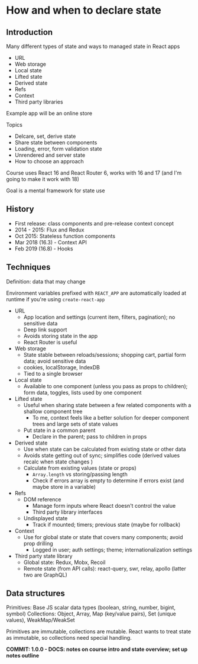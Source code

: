 # How and when to declare state

## Introduction

Many different types of state and ways to managed state in React apps

-  URL
-  Web storage
-  Local state
-  Lifted state
-  Derived state
-  Refs
-  Context
-  Third party libraries

Example app will be an online store

Topics

-  Delcare, set, derive state
-  Share state between components
-  Loading, error, form validation state
-  Unrendered and server state
-  How to choose an approach

Course uses React 16 and React Router 6, works with 16 and 17 (and I'm going to make it work with 18)

Goal is a mental framework for state use

## History

-  First release: class components and pre-release context concept
-  2014 - 2015: Flux and Redux
-  Oct 2015: Stateless function components
-  Mar 2018 (16.3) - Context API
-  Feb 2019 (16.8) - Hooks

## Techniques

Definition: data that may change

Environment variables prefixed with `REACT_APP` are automatically loaded at runtime if you're using `create-react-app`

-  URL
   -  App location and settings (current item, filters, pagination); no sensitive data
   -  Deep link support
   -  Avoids storing state in the app
   -  React Router is useful
-  Web storage
   -  State stable between reloads/sessions; shopping cart, partial form data; avoid sensitive data
   -  cookies, localStorage, IndexDB
   -  Tied to a single browser
-  Local state
   -  Available to one component (unless you pass as props to children); form data, toggles, lists used by one component
-  Lifted state
   -  Useful when sharing state between a few related components with a shallow component tree
      -  To me, context feels like a better solution for deeper component trees and large sets of state values
   -  Put state in a common parent
      -  Declare in the parent; pass to children in props
-  Derived state
   -  Use when state can be calculated from existing state or other data
   -  Avoids state getting out of sync; simplifies code (derived values recalc when state changes )
   -  Calculate from existing values (state or props)
      -  `Array.length` vs storing/passing length
      -  Check if errors array is empty to determine if errors exist (and maybe store in a variable)
-  Refs
   -  DOM reference
      -  Manage form inputs where React doesn't control the value
      -  Third party library interfaces
   -  Undisplayed state
      -  Track if mounted; timers; previous state (maybe for rollback)
-  Context
   -  Use for global state or state that covers many components; avoid prop drilling
      -  Logged in user; auth settings; theme; internationalization settings
-  Third party state library
   -  Global state: Redux, Mobx, Recoil
   -  Remote state (from API calls): react-query, swr, relay, apollo (latter two are GraphQL)

## Data structures

Primitives: Base JS scalar data types (boolean, string, number, bigint, symbol)
Collections: Object, Array, Map (key/value pairs), Set (unique values), WeakMap/WeakSet

Primitives are immutable, collections are mutable. React wants to treat state as immutable, so collections need special handling.

**COMMIT: 1.0.0 - DOCS: notes on course intro and state overview; set up notes outline**
